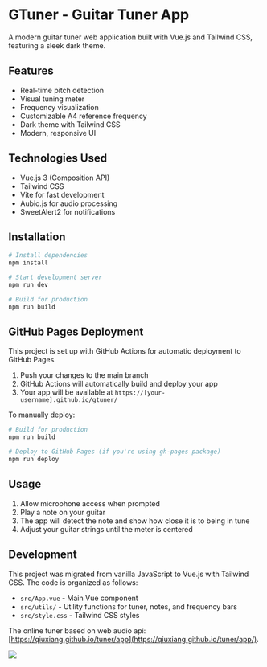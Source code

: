 # GTuner - Guitar Tuner App

A modern guitar tuner web application built with Vue.js and Tailwind CSS, featuring a sleek dark theme.

## Features

- Real-time pitch detection
- Visual tuning meter
- Frequency visualization
- Customizable A4 reference frequency
- Dark theme with Tailwind CSS
- Modern, responsive UI

## Technologies Used

- Vue.js 3 (Composition API)
- Tailwind CSS
- Vite for fast development
- Aubio.js for audio processing
- SweetAlert2 for notifications

## Installation

```bash
# Install dependencies
npm install

# Start development server
npm run dev

# Build for production
npm run build
```

## GitHub Pages Deployment

This project is set up with GitHub Actions for automatic deployment to GitHub Pages.

1. Push your changes to the main branch
2. GitHub Actions will automatically build and deploy your app
3. Your app will be available at `https://[your-username].github.io/gtuner/`

To manually deploy:

```bash
# Build for production
npm run build

# Deploy to GitHub Pages (if you're using gh-pages package)
npm run deploy
```

## Usage

1. Allow microphone access when prompted
2. Play a note on your guitar
3. The app will detect the note and show how close it is to being in tune
4. Adjust your guitar strings until the meter is centered

## Development

This project was migrated from vanilla JavaScript to Vue.js with Tailwind CSS. The code is organized as follows:

- `src/App.vue` - Main Vue component
- `src/utils/` - Utility functions for tuner, notes, and frequency bars
- `src/style.css` - Tailwind CSS styles

The online tuner based on web audio api: [https://qiuxiang.github.io/tuner/app](https://qiuxiang.github.io/tuner/app/).

![](https://user-images.githubusercontent.com/1709072/30374834-e23d0bc2-98b8-11e7-91ae-8ac37bfd24b2.png)
